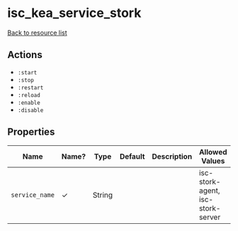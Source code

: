 # isc_kea_service_stork

[Back to resource list](../README.md#resources)

## Actions

- `:start`
- `:stop`
- `:restart`
- `:reload`
- `:enable`
- `:disable`

## Properties

| Name           | Name? | Type   | Default | Description | Allowed Values                    |
| -------------- | ----- | ------ | ------- | ----------- | --------------------------------- |
| `service_name` | ✓     | String |         |             | isc-stork-agent, isc-stork-server |
